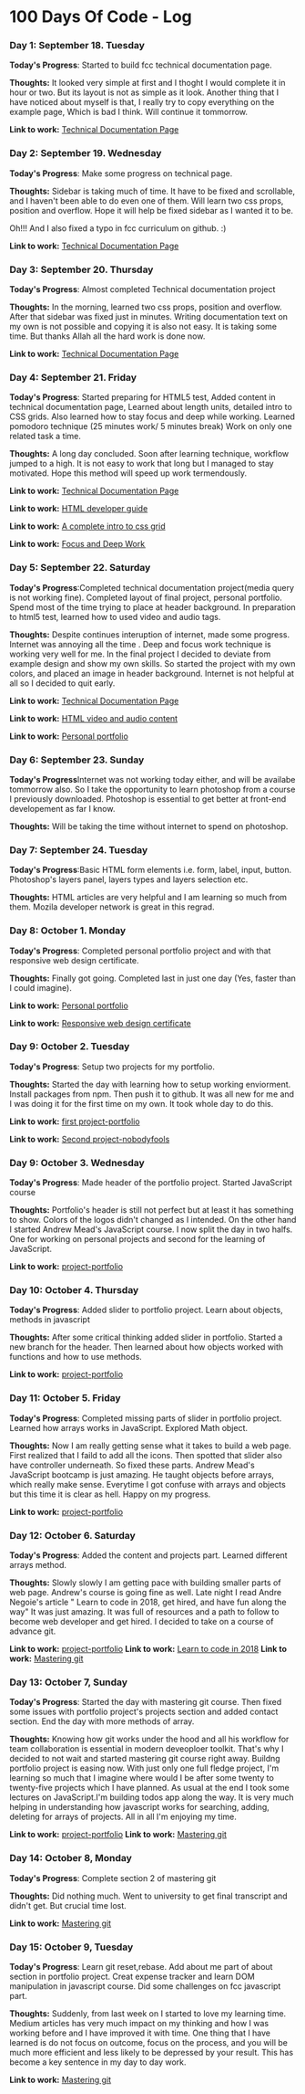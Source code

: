# 100 Days Of Code - Log

### Day 1: September 18. Tuesday

**Today's Progress**: Started to build fcc technical documentation page.

**Thoughts:** It looked very simple at first and I thoght I would complete it in hour or two. But its layout is not as simple as it look. 
Another thing that I have noticed about myself is that, I really try to copy everything on the example page, Which is  bad I think. Will continue it tommorrow.

**Link to work:** [Technical Documentation Page](https://codepen.io/HassanRaja/full/xaQGrw/)


### Day 2: September 19. Wednesday
**Today's Progress**: Make some progress on technical page.

**Thoughts:** Sidebar is taking much of time. It have to be fixed and scrollable, and I haven't been able to do even one of them. Will learn two css props, position and overflow. Hope it will help be fixed sidebar as I wanted it to be.

Oh!!! And I also fixed a typo in fcc curriculum on github. :)

**Link to work:** [Technical Documentation Page](https://codepen.io/HassanRaja/full/xaQGrw/)

### Day 3: September 20. Thursday
**Today's Progress**: Almost completed Technical documentation project

**Thoughts:** In the morning, learned two css props, position and overflow. After that sidebar was fixed just in minutes. Writing documentation text on my own is not possible and copying it is also not easy. It is taking some time. But thanks Allah all the hard work is done now.

**Link to work:** [Technical Documentation Page](https://codepen.io/HassanRaja/full/xaQGrw/)

### Day 4: September 21. Friday
**Today's Progress**: Started preparing for HTML5 test, Added content in technical documentation page, Learned about length units, detailed intro to CSS grids. Also learned how to stay focus and deep while working. Learned pomodoro technique (25 minutes work/ 5 minutes break) Work on only one related task a time.

**Thoughts:** A long day concluded. Soon after learning technique, workflow jumped to a high. It is not easy to work that long but I managed to stay motivated. Hope this method will speed up work termendously. 

**Link to work:** [Technical Documentation Page](https://codepen.io/HassanRaja/full/xaQGrw/)

**Link to work:** [HTML developer guide](https://developer.mozilla.org/en-US/docs/Web/Guide/HTML/HTML5)

**Link to work:** [A complete intro to css grid](https://css-tricks.com/snippets/css/complete-guide-grid/)

**Link to work:** [Focus and Deep Work ](https://medium.freecodecamp.org/focus-and-deep-work-your-secret-weapons-to-becoming-a-10x-developer-8e203a6ad291)


### Day 5: September 22. Saturday
**Today's Progress**:Completed technical documentation project(media query is not working fine). Completed layout of final project, personal portfolio. Spend most of the time trying to place at header background. In preparation to html5 test, learned how to used video and audio tags.

**Thoughts:** Despite continues interuption of internet, made some progress. Internet was annoying all the time . Deep and focus work technique is working very well for me.
In the final project I decided to deviate from example design and show my own skills. So started the project with my own colors, and placed an image in header background. Internet is not helpful at all so I decided to quit early.

**Link to work:** [Technical Documentation Page](https://codepen.io/HassanRaja/full/xaQGrw/)

**Link to work:** [HTML video and audio content](https://developer.mozilla.org/en-US/docs/Learn/HTML/Multimedia_and_embedding/Video_and_audio_content)

**Link to work:** [Personal portfolio](https://codepen.io/HassanRaja/full/bxJboe/)

### Day 6: September 23. Sunday
**Today's Progress**Internet was not working today either, and will be availabe tommorrow also. So I take the opportunity to learn photoshop from a course I previously downloaded. Photoshop is essential to get better at front-end developement as far I know. 

**Thoughts:** Will be taking the time without internet to spend on photoshop. 

### Day 7: September 24. Tuesday
**Today's Progress**:Basic HTML form elements i.e. form, label, input, button.
Photoshop's layers panel, layers types and layers selection etc.

**Thoughts:** HTML articles are very helpful and I am learning so much from them. Mozila developer network is great in this regrad. 


### Day 8: October 1. Monday

**Today's Progress**: Completed personal portfolio project and with that responsive web design certificate.

**Thoughts:** Finally got going. Completed last in just one day (Yes, faster than I could imagine). 

**Link to work:** [Personal portfolio](https://codepen.io/HassanRaja/full/bxJboe/)

**Link to work:** [Responsive web design certificate](https://www.freecodecamp.org/certification/rm_hassan/responsive-web-design)


### Day 9: October 2. Tuesday

**Today's Progress**: Setup two projects for my portfolio. 

**Thoughts:** Started the day with learning how to setup working enviorment. Install packages from npm. Then push it to github. It was all new for me and I was doing it for the first time on my own. It took whole day to do this.

**Link to work:** [first project-portfolio](https://github.com/Hassanraja447/cool-portfolio)

**Link to work:** [Second project-nobodyfools](https://github.com/Hassanraja447/nobodyfools)


### Day 9: October 3. Wednesday

**Today's Progress**: Made header of the portfolio project. Started JavaScript course 

**Thoughts:** Portfolio's header is still not perfect but at least it has something to show. Colors of the logos didn't changed as I intended. On the other hand I started Andrew Mead's JavaScript course. I now split the day in two halfs. One for working on personal projects and second for the learning of JavaScript.

**Link to work:** [project-portfolio](https://github.com/Hassanraja447/cool-portfolio)


### Day 10: October 4. Thursday

**Today's Progress**: Added slider to portfolio project. Learn about objects, methods in javascript 

**Thoughts:** After some critical thinking added slider in portfolio. Started a new branch for the header. Then learned about how objects worked with functions and how to use methods. 

**Link to work:** [project-portfolio](https://github.com/Hassanraja447/cool-portfolio)

### Day 11: October 5. Friday

**Today's Progress**: Completed missing parts of slider in portfolio project. Learned how arrays works in JavaScript. Explored Math object. 

**Thoughts:** Now I am really getting sense what it takes to build a web page. First realized that I faild to add all the icons. Then spotted that slider also have controller underneath. So fixed these parts. Andrew Mead's JavaScript bootcamp is just amazing. He taught objects before arrays, which really make sense. Everytime I got confuse with arrays and objects but this time it is clear as hell. Happy on my progress.

**Link to work:** [project-portfolio](https://github.com/Hassanraja447/cool-portfolio)


### Day 12: October 6. Saturday

**Today's Progress**: Added the content and projects part. Learned different arrays method. 

**Thoughts:** Slowly slowly I am getting pace with building smaller parts of web page. Andrew's course is going fine as well. Late night I read Andre Negoie's article " Learn to code in 2018, get hired, and have fun along the way" It was just amazing. It was full of resources and a path to follow to become web developer and get hired. I decided to take on a course of advance git.

**Link to work:** [project-portfolio](https://github.com/Hassanraja447/cool-portfolio)
**Link to work:** [Learn to code in 2018](https://hackernoon.com/learn-to-code-in-2018-get-hired-and-have-fun-along-the-way-b338247eed6a)
**Link to work:** [Mastering git](https://www.pluralsight.com/courses/mastering-git)


### Day 13: October 7, Sunday

**Today's Progress**: Started the day with mastering git course. Then fixed some issues with portfolio project's projects section and added contact section. End the day with more methods of array.

**Thoughts:** Knowing how git works under the hood and all his workflow for team collaboration is essential in modern deveoploer toolkit. That's why I decided to not wait and started mastering git course right away. Buildng portfolio project is easing now. With just only one full fledge project, I'm learning so much that I imagine where would I be after some twenty to twenty-five projects which I have planned. As usual at the end I took some lectures on JavaScript.I'm building todos app along the way. It is very much helping in understanding how javascript works for searching, adding, deleting for arrays of projects. All in all I'm enjoying my time.

**Link to work:** [project-portfolio](https://github.com/Hassanraja447/cool-portfolio)
**Link to work:** [Mastering git](https://www.pluralsight.com/courses/mastering-git)

### Day 14: October 8, Monday

**Today's Progress**: Complete section 2 of mastering git

**Thoughts:** Did nothing much. Went to university to get final transcript and didn't get. But crucial time lost.

**Link to work:** [Mastering git](https://www.pluralsight.com/courses/mastering-git)



### Day 15: October 9, Tuesday

**Today's Progress**: Learn git reset,rebase. Add about me part of about section in portfolio project. Creat expense tracker and learn DOM manipulation in javascript course. Did some challenges on fcc javascript part.

**Thoughts:** Suddenly, from last week on I started to love my learning time. Medium articles has very much impact on my thinking and how I was working before and I have improved it with time. One thing that I have learned is do not focus on outcome, focus on the process, and you will be much more efficient and less likely to be depressed by your result. This has become a key sentence in my day to day work.

**Link to work:** [Mastering git](https://www.pluralsight.com/courses/mastering-git)



